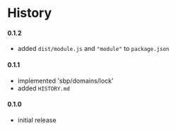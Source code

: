 # History

#### 0.1.2

- added `dist/module.js` and `"module"` to `package.json`

#### 0.1.1

- implemented 'sbp/domains/lock'
- added `HISTORY.md`

#### 0.1.0

- initial release
